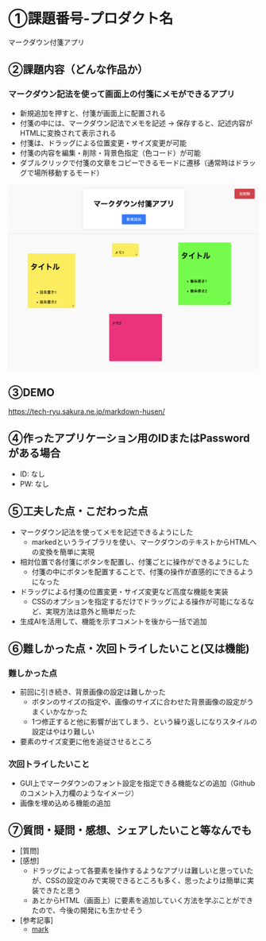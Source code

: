 # ①課題番号-プロダクト名

マークダウン付箋アプリ

## ②課題内容（どんな作品か）

### マークダウン記法を使って画面上の付箋にメモができるアプリ

- 新規追加を押すと、付箋が画面上に配置される
- 付箋の中には、マークダウン記法でメモを記述 → 保存すると、記述内容がHTMLに変換されて表示される
- 付箋は、ドラッグによる位置変更・サイズ変更が可能
- 付箋の内容を編集・削除・背景色指定（色コード）が可能
- ダブルクリックで付箋の文章をコピーできるモードに遷移（通常時はドラッグで場所移動するモード）

![動作イメージ](demo.png)

## ③DEMO

https://tech-ryu.sakura.ne.jp/markdown-husen/

## ④作ったアプリケーション用のIDまたはPasswordがある場合

- ID: なし
- PW: なし

## ⑤工夫した点・こだわった点

- マークダウン記法を使ってメモを記述できるようにした
  - markedというライブラリを使い、マークダウンのテキストからHTMLへの変換を簡単に実現
- 相対位置で各付箋にボタンを配置し、付箋ごとに操作ができるようにした
  - 付箋の中にボタンを配置することで、付箋の操作が直感的にできるようになった
- ドラッグによる付箋の位置変更・サイズ変更など高度な機能を実装
  - CSSのオプションを指定するだけでドラッグによる操作が可能になるなど、実現方法は意外と簡単だった
- 生成AIを活用して、機能を示すコメントを後から一括で追加

## ⑥難しかった点・次回トライしたいこと(又は機能)

### 難しかった点

- 前回に引き続き、背景画像の設定は難しかった
  - ボタンのサイズの指定や、画像のサイズに合わせた背景画像の設定がうまくいかなかった
  - 1つ修正すると他に影響が出てしまう、という繰り返しになりスタイルの設定はやはり難しい
- 要素のサイズ変更に他を追従させるところ

### 次回トライしたいこと

- GUI上でマークダウンのフォント設定を指定できる機能などの追加（Githubのコメント入力欄のようなイメージ）
- 画像を埋め込める機能の追加
  
## ⑦質問・疑問・感想、シェアしたいこと等なんでも

- [質問]
- [感想]
  - ドラッグによって各要素を操作するようなアプリは難しいと思っていたが、CSSの設定のみで実現できるところも多く、思ったよりは簡単に実装できたと思う
  - あとからHTML（画面上）に要素を追加していく方法を学ぶことができたので、今後の開発にも生かせそう
- [参考記事]
  - [mark](https://github.com/markedjs/marked)